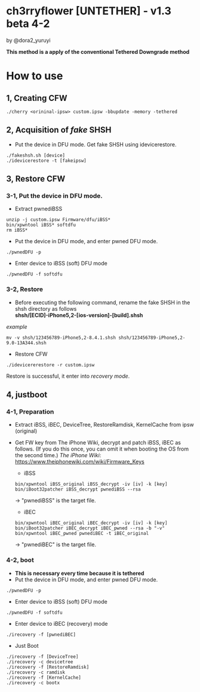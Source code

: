 # ch3rryflower [UNTETHER] - v1.3 beta 4-2  
by @dora2_yuruyi  

**This method is a apply of the conventional Tethered Downgrade method**

# How to use
## 1, Creating CFW
```
./cherry <orininal-ipsw> custom.ipsw -bbupdate -memory -tethered
```

## 2, Acquisition of *fake* SHSH
- Put the device in DFU mode. Get fake SHSH using idevicerestore.
```
./fakeshsh.sh [device]
./idevicerestore -t [fakeipsw]
```
## 3, Restore CFW
### 3-1, Put the device in DFU mode.
- Extract pwnediBSS
```
unzip -j custom.ipsw Firmware/dfu/iBSS*
bin/xpwntool iBSS* softdfu
rm iBSS*
```
- Put the device in DFU mode, and enter pwned DFU mode.
```
./pwnedDFU -p
```

- Enter device to iBSS (soft) DFU mode
```
./pwnedDFU -f softdfu
```

### 3-2, Restore
- Before executing the following command, rename the fake SHSH in the shsh directory as follows  
**shsh/[ECID]-iPhone5,2-[ios-version]-[build].shsh**  

*example*
```
mv -v shsh/123456789-iPhone5,2-8.4.1.shsh shsh/123456789-iPhone5,2-9.0-13A344.shsh
```
- Restore CFW
```
./idevicererestore -r custom.ipsw
```
Restore is successful, it enter into *recovery mode*.  

## 4, justboot
### 4-1, Preparation
- Extract iBSS, iBEC, DeviceTree, RestoreRamdisk, KernelCache from ipsw (original)
- Get FW key from The iPhone Wiki, decrypt and patch iBSS, iBEC as follows. (If you do this once, you can omit it when booting the OS from the second time.)
*The iPhone Wiki*: https://www.theiphonewiki.com/wiki/Firmware_Keys  

    - iBSS
    ```
    bin/xpwntool iBSS_original iBSS_decrypt -iv [iv] -k [key]
    bin/iBoot32patcher iBSS_decrypt pwnediBSS --rsa
    ```
    -> "pwnediBSS" is the target file.

    - iBEC
    ```
    bin/xpwntool iBEC_original iBEC_decrypt -iv [iv] -k [key]
    bin/iBoot32patcher iBEC_decrypt iBEC_pwned --rsa -b "-v"
    bin/xpwntool iBEC_pwned pwnediBEC -t iBEC_original
    ```
    -> "pwnediBEC" is the target file. 

### 4-2, boot
- **This is necessary every time because it is tethered**
- Put the device in DFU mode, and enter pwned DFU mode.

```
./pwnedDFU -p
```

- Enter device to iBSS (soft) DFU mode
```
./pwnedDFU -f softdfu
```

- Enter device to iBEC (recovery) mode
```
./irecovery -f [pwnediBEC]
```

- Just Boot
```
./irecovery -f [DeviceTree]
./irecovery -c devicetree
./irecovery -f [RestoreRamdisk]
./irecovery -c ramdisk
./irecovery -f [KernelCache]
./irecovery -c bootx
```
